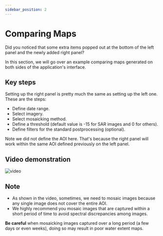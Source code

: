 ```yaml
---
sidebar_position: 2
---
```


# Comparing Maps

Did you noticed that some extra items popped out at the bottom of the left panel and the newly added right panel?

In this section, we will go over an example comparing maps generated on both sides of the application's interface. 

## Key steps
Setting up the right panel is pretty much the same as setting up the left one. These are the steps: 

- Define date range.
- Select imagery.
- Select mosaicking method.
- Define a threshold (default value is -15 for SAR images and 0 for others).
- Define filters for the standard postprocessing (optional).

Note we did not define the AOI here. That's because the right panel will work within the same AOI defined previously on the left panel.

## Video demonstration
![video](/video/comparison.gif)

## Note
- As shown in the video, sometimes, we need to mosaic images because any single image does not cover the entire AOI.  
- We highly recommend you mosaic images that are captured within a short period of time to avoid spectral discrepancies among images.  

**Be careful** when mosaicking images captured over a long period (a few days or even weeks), doing so may result in poor water extent maps.
